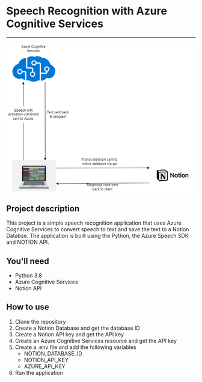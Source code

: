 # Speech Recognition with Azure Cognitive Services
----------
![alt](./image.png)

## Project description
This project is a simple speech recognition application that uses Azure Cognitive Services to convert speech to text and save the text to a Notion Databse. The application is built using the Python, the Azure Speech SDK and NOTION API. 

## You'll need
- Python 3.8
- Azure Cognitive Services
- Notion API

## How to use
1. Clone the repository
2. Create a Notion Database and get the database ID
3. Create a Notion API key and get the API key
4. Create an Azure Cognitive Services resource and get the API key
5. Create a .env file and add the following variables
    - NOTION_DATABASE_ID
    - NOTION_API_KEY
    - AZURE_API_KEY
6. Run the application
